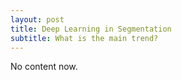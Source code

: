 ```yaml
---
layout: post
title: Deep Learning in Segmentation
subtitle: What is the main trend?
---
```

No content now.
